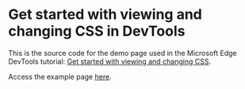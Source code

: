 # Get started with viewing and changing CSS in DevTools

This is the source code for the demo page used in the Microsoft Edge DevTools tutorial: [Get started with viewing and changing CSS](https://docs.microsoft.com/en-us/microsoft-edge/devtools-guide-chromium/css/).

Access the example page [here](https://microsoftedge.github.io/Demos/devtools-css-get-started/).
